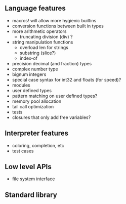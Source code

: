 ## Language features
- macros! will allow more hygienic builtins
- conversion functions between built in types
- more arithmetic operators
    - truncating division (div) ?
- string manipulation functions
    - overload len for strings
    - substring (slice?)
    - index-of
- precision decimal (and fraction) types
- complex number type
- bignum integers
- special case syntax for int32 and floats (for speed)?
- modules
- user defined types
- pattern matching on user defined types?
- memory pool allocation
- tail call optimization
- tests
- closures that only add free variables?

## Interpreter features
- coloring, completion, etc
- test cases

## Low level APIs
- file system interface

## Standard library
